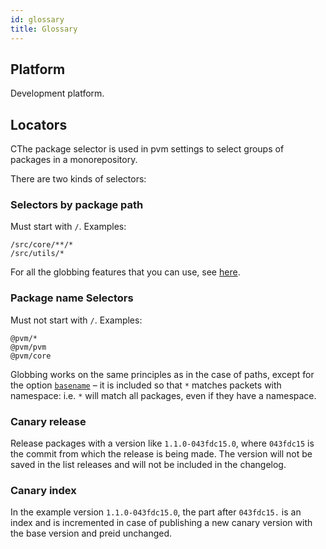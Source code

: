 ```yaml
---
id: glossary
title: Glossary
---
```


## Platform

Development platform.

<div className="customAnchor anchor" id="pkg-selector" />

## Locators

СThe package selector is used in pvm settings to select groups of packages in a monorepository.

There are two kinds of selectors:

### Selectors by package path

Must start with `/`. Examples:

```
/src/core/**/*
/src/utils/*
```

For all the globbing features that you can use, see [here](https://github.com/micromatch/micromatch/tree/3.1.10#matching-features).

### Package name Selectors

Must not start with `/`. Examples:

```
@pvm/*
@pvm/pvm
@pvm/core
```

Globbing works on the same principles as in the case of paths, except for the option [`basename`](https://github.com/micromatch/micromatch/tree/3.1.10#optionsbasename)
– it is included so that `*` matches packets with namespace: i.e. `*` will match all packages, even if they have a namespace.

### Canary release

Release packages with a version like `1.1.0-043fdc15.0`, where `043fdc15` is the commit from which the release is being made. The version will not be saved in the list
releases and will not be included in the changelog.

### Canary index

In the example version `1.1.0-043fdc15.0`, the part after `043fdc15.` is an index and is incremented
in case of publishing a new canary version with the base version and preid unchanged.